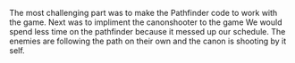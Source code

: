 The most challenging part was to make the Pathfinder code to work with the game. Next was to impliment the canonshooter to the game
We would spend less time on the pathfinder because it messed up our schedule.
The enemies are following the path on their own and the canon is shooting by it self.  